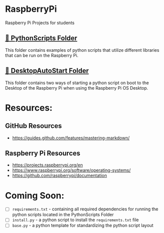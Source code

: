 # RaspberryPi
Raspberry Pi Projects for students

## [📁 PythonScripts Folder](https://github.com/captexcel/RaspberryPi/tree/main/PythonScripts)
This folder contains examples of python scripts that utilize different libraries that can be run on the Raspberry Pi.

## [📁 DesktopAutoStart Folder](https://github.com/captexcel/RaspberryPi/tree/main/DesktopAutoStart)
This folder contains two ways of starting a python script on boot to the Desktop of the Raspberry Pi when using the Raspberry Pi OS Desktop.


# Resources:
## GitHub Resources
- https://guides.github.com/features/mastering-markdown/

## Raspberry Pi Resources
- https://projects.raspberrypi.org/en
- https://www.raspberrypi.org/software/operating-systems/
- https://github.com/raspberrypi/documentation

# Coming Soon:
- [ ] `requirements.txt` - containing all required dependencies for running the python scripts located in the PythonScripts Folder
- [ ] `install.py` - a python script to install the `requirements.txt` file
- [ ] `base.py` - a python template for standardizing the python script layout
